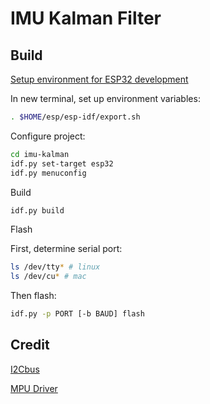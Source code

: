 # IMU Kalman Filter

## __Build__

[Setup environment for ESP32 development](https://docs.espressif.com/projects/esp-idf/en/latest/esp32/get-started/index.html#installation)

In new terminal, set up environment variables:

```bash
. $HOME/esp/esp-idf/export.sh
```

Configure project:

```bash
cd imu-kalman
idf.py set-target esp32
idf.py menuconfig
```

Build

```bash
idf.py build
```

Flash

First, determine serial port:

```bash
ls /dev/tty* # linux
ls /dev/cu* # mac
```

Then flash:

```bash
idf.py -p PORT [-b BAUD] flash
```

## __Credit__

[I2Cbus](https://github.com/natanaeljr/esp32-I2Cbus)

[MPU Driver](https://github.com/natanaeljr/esp32-MPU-driver)
